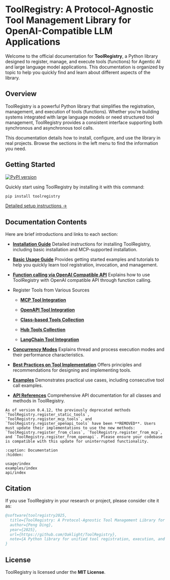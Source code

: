 # ToolRegistry: A Protocol-Agnostic Tool Management Library for OpenAI-Compatible LLM Applications

Welcome to the official documentation for **ToolRegistry**, a Python library designed to register, manage, and execute tools (functions) for Agentic AI and large language model applications. This documentation is organized by topic to help you quickly find and learn about different aspects of the library.

## Overview

ToolRegistry is a powerful Python library that simplifies the registration, management, and execution of tools (functions). Whether you're building systems integrated with large language models or need structured tool management, ToolRegistry provides a consistent interface supporting both synchronous and asynchronous tool calls.

This documentation details how to install, configure, and use the library in real projects. Browse the sections in the left menu to find the information you need.

## Getting Started

[![PyPI version](https://badge.fury.io/py/toolregistry.svg)](https://badge.fury.io/py/toolregistry)

Quickly start using ToolRegistry by installing it with this command:

```bash
pip install toolregistry
```

[Detailed setup instructions →](usage/installation)

## Documentation Contents

Here are brief introductions and links to each section:

- [**Installation Guide**](usage/installation)
  Detailed instructions for installing ToolRegistry, including basic installation and MCP-supported installation.

- [**Basic Usage Guide**](usage/basics)
  Provides getting started examples and tutorials to help you quickly learn tool registration, invocation, and management.

- [**Function calling via OpenAI Compatible API**](usage/openai)
  Explains how to use ToolRegistry with OpenAI compatible API through function calling.

- Register Tools from Various Sources

  - [**MCP Tool Integration**](usage/integrations/mcp)

  - [**OpenAPI Tool Integration**](usage/integrations/openapi)

  - [**Class-based Tools Collection**](usage/integrations/class)
  
  - [**Hub Tools Collection**](usage/integrations/hub)

  - [**LangChain Tool Integration**](usage/integrations/langchain)

- [**Concurrency Modes**](usage/concurrency_modes)
  Explains thread and process execution modes and their performance characteristics.

- [**Best Practices on Tool Implementation**](usage/best_practices)
  Offers principles and recommendations for designing and implementing tools.

- [**Examples**](examples)
  Demonstrates practical use cases, including consecutive tool call examples.

- [**API References**](api/toolregistry)
  Comprehensive API documentation for all classes and methods in ToolRegistry.

```{note}
As of version 0.4.12, the previously deprecated methods `ToolRegistry.register_static_tools`, `ToolRegistry.register_mcp_tools`, and `ToolRegistry.register_openapi_tools` have been **REMOVED**. Users must update their implementations to use the new methods: `ToolRegistry.register_from_class`, `ToolRegistry.register_from_mcp`, and `ToolRegistry.register_from_openapi`. Please ensure your codebase is compatible with this update for uninterrupted functionality.
```

```{toctree}
:caption: Documentation
:hidden:

usage/index
examples/index
api/index
```

## Citation

If you use ToolRegistry in your research or project, please consider cite it as:

```bibtex
@software{toolregistry2025,
  title={ToolRegistry: A Protocol-Agnostic Tool Management Library for OpenAI-Compatible LLM Applications},
  author={Peng Ding},
  year={2025},
  url={https://github.com/Oaklight/ToolRegistry},
  note={A Python library for unified tool registration, execution, and management across multiple protocols in OpenAI-compatible LLM applications}
}
```

## License

ToolRegistry is licensed under the **MIT License**.

